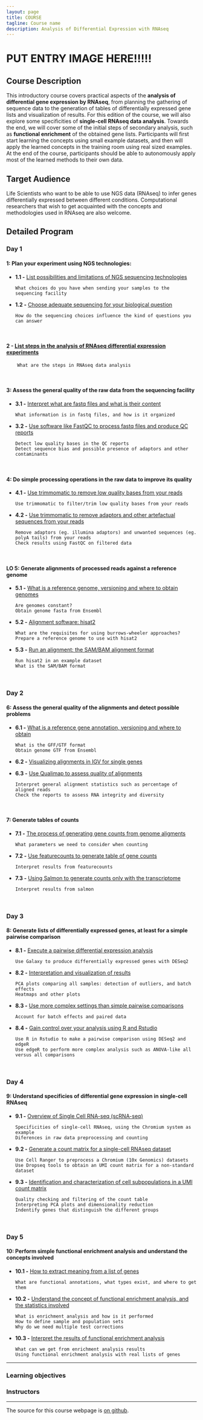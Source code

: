 ```yaml
---
layout: page
title: COURSE
tagline: Course name
description: Analysis of Differential Expression with RNAseq
---
```

# PUT ENTRY IMAGE HERE!!!!!

## Course Description
This introductory course covers practical aspects of the **analysis of differential gene expression by RNAseq**, from planning the gathering of sequence data to the generation of tables of differentially expressed gene lists and visualization of results. For this edition of the course, we will also explore some specificities of **single-cell RNAseq data analysis**. Towards the end, we will cover some of the initial steps of secondary analysis, such as **functional enrichment** of the obtained gene lists. Participants will first start learning the concepts using small example datasets, and then will apply the learned concepts in the training room using real sized examples. At the end of the course, participants should be able to autonomously apply most of the learned methods to their own data. 


## Target Audience
Life Scientists who want to be able to use NGS data (RNAseq) to infer genes differentially expressed between different conditions. Computational researchers that wish to get acquainted with the concepts and methodologies used in RNAseq are also welcome.

## Detailed Program

### Day 1

#### 1: Plan your experiment using NGS technologies:
+ **1.1 -** [List possibilities and limitations of NGS sequencing technologies](material/L01_L02.md#LO1)

      What choices do you have when sending your samples to the sequencing facility

+ **1.2 -** [Choose adequate sequencing for your biological question](material/L01_L02.md#LO1)

      How do the sequencing choices influence the kind of questions you can answer
</br>

#### 2 - [List steps in the analysis of RNAseq differential expression experiments](material/L01_L02.md#LO2) 
        What are the steps in RNAseq data analysis
</br>

#### 3: Assess the general quality of the raw data from the sequencing facility
+ **3.1 -** [Interpret what are fastq files and what is their content](material/L03.md#LO3.1)
		    
      What information is in fastq files, and how is it organized
    
+ **3.2 -** [Use software like FastQC to process fastq files and produce QC reports](material/L03.md#LO3.2)
		    
      Detect low quality bases in the QC reports  
      Detect sequence bias and possible presence of adaptors and other contaminants
</br>

#### 4: Do simple processing operations in the raw data to improve its quality
+ **4.1 -** [Use  trimmomatic to remove low quality bases from your reads](material/L04.md#LO4.1)
		    
      Use trimmomatic to filter/trim low quality bases from your reads

+ **4.2 -** [Use trimmomatic to remove adaptors and other artefactual sequences from your reads](material/L04.md#LO4.2)
		
      Remove adaptors (eg. illumina adaptors) and unwanted sequences (eg. polyA tails) from your reads
      Check results using FastQC on filtered data
</br>

#### LO 5: Generate alignments of processed reads against a reference genome
+ **5.1 -** [What is a reference genome, versioning and where to obtain genomes](material/L05.md#LO5.1)
		
      Are genomes constant?
      Obtain genome fasta from Ensembl
       
+ **5.2 -** [Alignment software: hisat2](material/L05.md#LO5.2)
		  
      What are the requisites for using burrows-wheeler approaches?
      Prepare a reference genome to use with hisat2
      
+ **5.3 -** [Run an alignment: the SAM/BAM alignment format](material/L05.md#LO5.3)
		
      Run hisat2 in an example dataset
      What is the SAM/BAM format
</br>

### Day 2

#### 6: Assess the general quality of the alignments and detect possible problems
+ **6.1 -** [What is a reference gene annotation, versioning and where to obtain](material/L06.md#LO6.1)
		  
      What is the GFF/GTF format
      Obtain genome GTF from Ensembl

+ **6.2 -** [Visualizing alignments in IGV for single genes](material/L06.md#LO6.2)

+ **6.3 -** [Use Qualimap to assess quality of alignments](material/L06.md#LO6.3)
		
      Interpret general alignment statistics such as percentage of aligned reads
      Check the reports to assess RNA integrity and diversity
</br>

#### 7: Generate tables of counts
+ **7.1 -** [The process of generating gene counts from genome aligments](material/L07.md#LO7.1)
		
      What parameters we need to consider when counting

+ **7.2 -** [Use featurecounts to generate table of gene counts](material/L07.md#LO7.2)
		  
      Interpret results from featurecounts
      
+ **7.3 -** [Using Salmon to generate counts only with the transcriptome](material/L07.md#LO7.3)
		
      Interpret results from salmon
</br>

### Day 3
#### 8: Generate lists of differentially expressed genes, at least for a simple pairwise comparison
+ **8.1 -** [Execute a pairwise differential expression analysis](material/L08.md#LO8.1)
		  
      Use Galaxy to produce differentially expressed genes with DESeq2

+ **8.2 -** [Interpretation and visualization of results](material/L08.md#LO8.2)
		  
      PCA plots comparing all samples: detection of outliers, and batch effects
      Heatmaps and other plots

+ **8.3 -** [Use more complex settings than simple pairwise comparisons](material/L08.md#LO8.3)
      
      Account for batch effects and paired data

+ **8.4 -** [Gain control over your analysis using R and Rstudio](material/L08.md#LO8.4)
		  
      Use R in Rstudio to make a pairwise comparison using DESeq2 and edgeR
      Use edgeR to perform more complex analysis such as ANOVA-like all versus all comparisons
</br>

### Day 4
#### 9: Understand specificies of differential gene expression in single-cell RNAseq
+ **9.1 -** [Overview of Single Cell RNA-seq (scRNA-seq)](material/L09.md#LO9.1)
		  
      Specificities of single-cell RNAseq, using the Chromium system as example
      Diferences in raw data preprocessing and counting

+ **9.2 -** [Generate a count matrix for a single-cell RNAseq dataset](material/L09.md#LO9.2)
		
      Use Cell Ranger to preprocess a Chromium (10x Genomics) datasets
      Use Dropseq tools to obtain an UMI count matrix for a non-standard dataset

+ **9.3 -** [Identification and characterization of cell subpopulations in a UMI count matrix](material/L09.md#LO9.3)
		
      Quality checking and filtering of the count table
      Interpreting PCA plots and dimensionality reduction
      Indentify genes that distinguish the different groups
</br>

### Day 5 
#### 10: Perform simple functional enrichment analysis and understand the concepts involved
+ **10.1 -** [How to extract meaning from a list of genes](material/L10.md#LO10.1)

      What are functional annotations, what types exist, and where to get them

+ **10.2 -** [Understand the concept of functional enrichment analysis, and the statistics involved](material/L10.md#LO10.2)
		
      What is enrichment analysis and how is it performed
      How to define sample and population sets
      Why do we need multiple test corrections

+ **10.3 -** [Interpret the results of functional enrichment analysis](material/L10.md#LO10.3)
		  
      What can we get from enrichment analysis results
      Using functional enrichment analysis with real lists of genes

---

### Learning objectives

### Instructors
---

The source for this course webpage is [on github](https://github.com/GTPB/Web_course_template).
